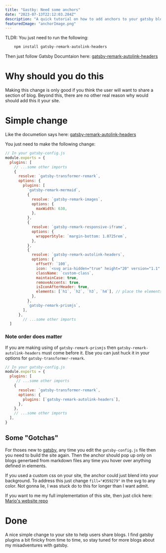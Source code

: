 ```yaml
---
title: "Gastby: Need some anchors"
date: "2023-07-13T22:12:03.284Z"
description: "A quick tutorial on how to add anchors to your gatsby blog with simple step-by-step instructions and working code example"
featuredImage: "anchorImage.png"
---
```


TLDR: You just need to run the following:
```bash
    npm install gatsby-remark-autolink-headers
```
Then just follow Gatsby Documtaion here: [gatsby-remark-autolink-headers](https://www.gatsbyjs.com/plugins/gatsby-remark-autolink-headers/)

# Why should you do this

 Making this change is only good if you think the user will want to share a section of blog. Beyond this, there are no other real reason why would should add this it your site.

# Simple change

Like the documetion says here:  [gatsby-remark-autolink-headers](https://www.gatsbyjs.com/plugins/gatsby-remark-autolink-headers/)

You just need to make the following change:

```js
// In your gatsby-config.js
module.exports = {
  plugins: [
    // ...some other imports
    {
      resolve: `gatsby-transformer-remark`,
      options: {
        plugins: [
          `gatsby-remark-mermaid`,
          {
            resolve: `gatsby-remark-images`,
            options: {
              maxWidth: 630,
            },
          },
          {
            resolve: `gatsby-remark-responsive-iframe`,
            options: {
              wrapperStyle: `margin-bottom: 1.0725rem`,
            },
          },
          {
            resolve: `gatsby-remark-autolink-headers`,
            options: {
              offsetY: `100`,
              icon: `<svg aria-hidden="true" height="20" version="1.1" viewBox="0 0 16 16" width="20"><path fill-rule="evenodd" fill="#359279" d="M4 9h1v1H4c-1.5 0-3-1.69-3-3.5S2.55 3 4 3h4c1.45 0 3 1.69 3 3.5 0 1.41-.91 2.72-2 3.25V8.59c.58-.45 1-1.27 1-2.09C10 5.22 8.98 4 8 4H4c-.98 0-2 1.22-2 2.5S3 9 4 9zm9-3h-1v1h1c1 0 2 1.22 2 2.5S13.98 12 13 12H9c-.98 0-2-1.22-2-2.5 0-.83.42-1.64 1-2.09V6.25c-1.09.53-2 1.84-2 3.25C6 11.31 7.55 13 9 13h4c1.45 0 3-1.69 3-3.5S14.5 6 13 6z"></path></svg>`,
              className: `custom-class`,
              maintainCase: true,
              removeAccents: true,
              isIconAfterHeader: true,
              elements: [`h1`, `h2`, `h3`, `h4`], // place the elements you want to anchor here
            },
          },
          `gatsby-remark-prismjs`,
        ],
      },
        // ...some other imports
  ]
```

### Note order does matter
If you are making using of `gatsby-remark-prismjs` then `gatsby-remark-autolink-headers` must come before it. Else you can just huck it in your options for `gatsby-transformer-remark`.

```js
// In your gatsby-config.js
module.exports = {
  plugins: [
     // ...some other imports
    {
      resolve: `gatsby-transformer-remark`,
      options: {
        plugins: [`gatsby-remark-autolink-headers`],
      },
    },
    // ...some other imports
  ],
}
```

## Some "Gotchas"

For thoses new to [gatsby](https://www.gatsbyjs.com/), any time you edit the `gatsby-config.js` file then you need to build the site again. Then the anchor should pop up only on blogs genertaed from markdown files any time you hover over anything defined in elements. 

If you used a custom css on your site, the anchor could just blend into your background. To address this just change `fill="#359279"` in the svg to any color. Not gonna lie, I was stuck do to this for longer than I want admit.

If you want to me my full implementation of this site, then just click here: [Mario's website repo](https://github.com/ElTragon/website)

# Done

A nice simple change to your site to help users share blogs. I find gatsby plugins a bit finicky from time to time, so stay tuned for more blogs about my misadventures with gatsby.